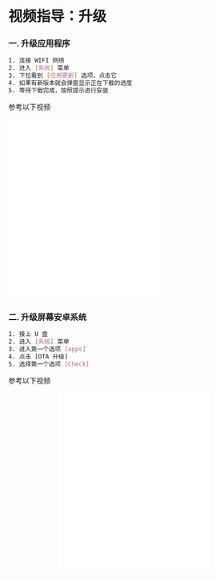 # 视频指导：升级

### 一. 升级应用程序

```bash
1. 连接 WIFI 网络
2. 进入 [系统] 菜单
3. 下拉看到 [应用更新] 选项，点击它
4. 如果有新版本就会弹窗显示正在下载的进度
5. 等待下载完成，按照提示进行安装
```

参考以下视频

<iframe src="//player.bilibili.com/player.html?isOutside=true&aid=112727540436988&bvid=BV1tJhpe7EvL&cid=500001604721643&p=1"
width="300"
height="360"
autoplay=0
scrolling="no" border="0" frameborder="no" framespacing="0" allowfullscreen="true"></iframe>

### 二. 升级屏幕安卓系统

```bash
1. 接上 U 盘
2. 进入 [系统] 菜单
3. 进入第一个选项 [apps]
4. 点击 [OTA 升级]
5. 选择第一个选项 [Check]
```

参考以下视频

<div align="center">

<iframe src="//player.bilibili.com/player.html?isOutside=true&aid=112727540369087&bvid=BV1MJhpe7Ezj&cid=500001604720859&p=1" 
    width="300"
    height="360"
    autoplay=0
    scrolling="no" border="0" frameborder="no" framespacing="0" allowfullscreen="true"></iframe>

</div>